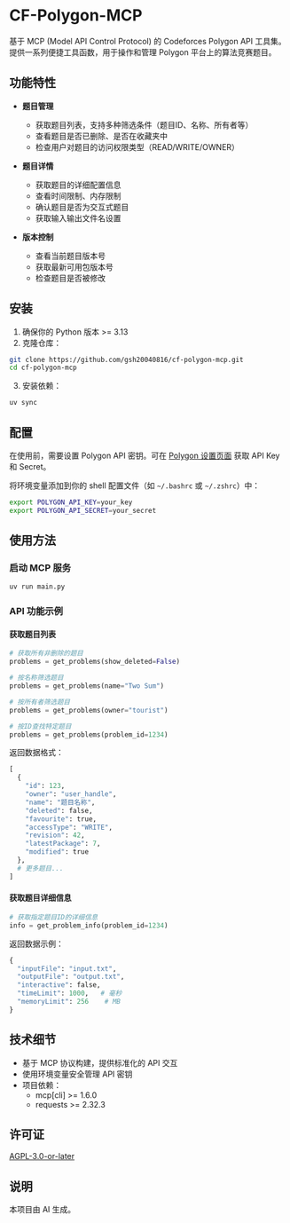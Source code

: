 # CF-Polygon-MCP

基于 MCP (Model API Control Protocol) 的 Codeforces Polygon API 工具集。提供一系列便捷工具函数，用于操作和管理 Polygon 平台上的算法竞赛题目。

## 功能特性

- **题目管理**
  - 获取题目列表，支持多种筛选条件（题目ID、名称、所有者等）
  - 查看题目是否已删除、是否在收藏夹中
  - 检查用户对题目的访问权限类型（READ/WRITE/OWNER）

- **题目详情**
  - 获取题目的详细配置信息
  - 查看时间限制、内存限制
  - 确认题目是否为交互式题目
  - 获取输入输出文件名设置

- **版本控制**
  - 查看当前题目版本号
  - 获取最新可用包版本号
  - 检查题目是否被修改

## 安装

1. 确保你的 Python 版本 >= 3.13
2. 克隆仓库：
```bash
git clone https://github.com/gsh20040816/cf-polygon-mcp.git
cd cf-polygon-mcp
```

3. 安装依赖：
```bash
uv sync
```

## 配置

在使用前，需要设置 Polygon API 密钥。可在 [Polygon 设置页面](https://polygon.codeforces.com/settings) 获取 API Key 和 Secret。

将环境变量添加到你的 shell 配置文件（如 `~/.bashrc` 或 `~/.zshrc`）中：

```bash
export POLYGON_API_KEY=your_key
export POLYGON_API_SECRET=your_secret
```

## 使用方法

### 启动 MCP 服务

```bash
uv run main.py
```

### API 功能示例

#### 获取题目列表

```python
# 获取所有非删除的题目
problems = get_problems(show_deleted=False)

# 按名称筛选题目
problems = get_problems(name="Two Sum")

# 按所有者筛选题目
problems = get_problems(owner="tourist")

# 按ID查找特定题目
problems = get_problems(problem_id=1234)
```

返回数据格式：
```python
[
  {
    "id": 123,
    "owner": "user_handle",
    "name": "题目名称",
    "deleted": false,
    "favourite": true,
    "accessType": "WRITE",
    "revision": 42,
    "latestPackage": 7,
    "modified": true
  },
  # 更多题目...
]
```

#### 获取题目详细信息

```python
# 获取指定题目ID的详细信息
info = get_problem_info(problem_id=1234)
```

返回数据示例：
```python
{
  "inputFile": "input.txt",
  "outputFile": "output.txt",
  "interactive": false,
  "timeLimit": 1000,   # 毫秒
  "memoryLimit": 256    # MB
}
```

## 技术细节

- 基于 MCP 协议构建，提供标准化的 API 交互
- 使用环境变量安全管理 API 密钥
- 项目依赖：
  - mcp[cli] >= 1.6.0
  - requests >= 2.32.3

## 许可证

[AGPL-3.0-or-later](LICENSE)

## 说明

本项目由 AI 生成。